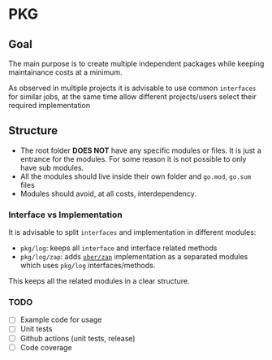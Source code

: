 # PKG

## Goal

The main purpose is to create multiple independent packages while keeping maintainance costs at a minimum.

As observed in multiple projects it is advisable to use common `interfaces` for similar jobs, at the same time allow
different projects/users select their required implementation

## Structure

- The root folder **DOES NOT** have any specific modules or files. It is just a entrance for the modules. For some reason it is not possible to only have sub modules.
- All the modules should live inside their own folder and `go.mod`, `go.sum` files
- Modules should avoid, at all costs, interdependency. 

### Interface vs Implementation

It is advisable to split `interfaces` and implementation in different modules:

- `pkg/log`: keeps all `interface` and interface related methods
- `pkg/log/zap`: adds [`uber/zap`](https://go.uber.org/zap) implementation as a separated modules which uses `pkg/log` interfaces/methods.

This keeps all the related modules in a clear structure.


### TODO

- [ ] Example code for usage
- [ ] Unit tests
- [ ] Github actions (unit tests, release)
- [ ] Code coverage